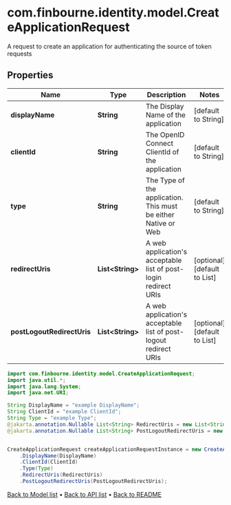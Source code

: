 # com.finbourne.identity.model.CreateApplicationRequest
A request to create an application for authenticating the source of token requests

## Properties

Name | Type | Description | Notes
------------ | ------------- | ------------- | -------------
**displayName** | **String** | The Display Name of the application | [default to String]
**clientId** | **String** | The OpenID Connect ClientId of the application | [default to String]
**type** | **String** | The Type of the application. This must be either Native or Web | [default to String]
**redirectUris** | **List&lt;String&gt;** | A web application&#39;s acceptable list of post-login redirect URIs | [optional] [default to List<String>]
**postLogoutRedirectUris** | **List&lt;String&gt;** | A web application&#39;s acceptable list of post-logout redirect URIs | [optional] [default to List<String>]

```java
import com.finbourne.identity.model.CreateApplicationRequest;
import java.util.*;
import java.lang.System;
import java.net.URI;

String DisplayName = "example DisplayName";
String ClientId = "example ClientId";
String Type = "example Type";
@jakarta.annotation.Nullable List<String> RedirectUris = new List<String>();
@jakarta.annotation.Nullable List<String> PostLogoutRedirectUris = new List<String>();


CreateApplicationRequest createApplicationRequestInstance = new CreateApplicationRequest()
    .DisplayName(DisplayName)
    .ClientId(ClientId)
    .Type(Type)
    .RedirectUris(RedirectUris)
    .PostLogoutRedirectUris(PostLogoutRedirectUris);
```


[Back to Model list](../README.md#documentation-for-models) &#8226; [Back to API list](../README.md#documentation-for-api-endpoints) &#8226; [Back to README](../README.md)
